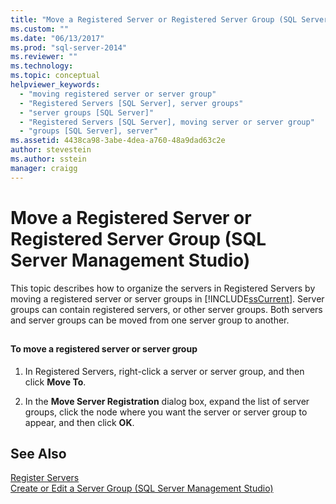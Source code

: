```yaml
---
title: "Move a Registered Server or Registered Server Group (SQL Server Management Studio) | Microsoft Docs"
ms.custom: ""
ms.date: "06/13/2017"
ms.prod: "sql-server-2014"
ms.reviewer: ""
ms.technology:
ms.topic: conceptual
helpviewer_keywords: 
  - "moving registered server or server group"
  - "Registered Servers [SQL Server], server groups"
  - "server groups [SQL Server]"
  - "Registered Servers [SQL Server], moving server or server group"
  - "groups [SQL Server], server"
ms.assetid: 4438ca98-3abe-4dea-a760-48a9dad63c2e
author: stevestein
ms.author: sstein
manager: craigg
---
```

# Move a Registered Server or Registered Server Group (SQL Server Management Studio)
  This topic describes how to organize the servers in Registered Servers by moving a registered server or  server groups in [!INCLUDE[ssCurrent](../../includes/sscurrent-md.md)]. Server groups can contain registered servers, or other server groups. Both servers and server groups can be moved from one server group to another.  
  
##  <a name="SSMSProcedure"></a>  
  
#### To move a registered server or server group  
  
1.  In Registered Servers, right-click a server or server group, and then click **Move To**.  
  
2.  In the **Move Server Registration** dialog box, expand the list of server groups, click the node where you want the server or server group to appear, and then click **OK**.  
  
## See Also  
 [Register Servers](register-servers.md)   
 [Create or Edit a Server Group &#40;SQL Server Management Studio&#41;](create-or-edit-a-server-group-sql-server-management-studio.md)  
  
  
